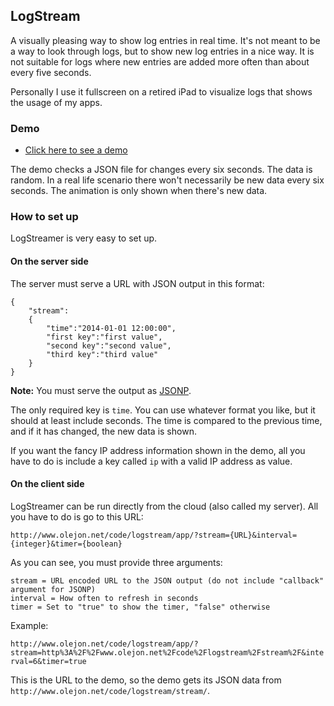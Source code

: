 ## LogStream

A visually pleasing way to show log entries in real time. It's not meant to be a way to look through logs, but to show new log entries in a nice way. It is not suitable for logs where new entries are added more often than about every five seconds.

Personally I use it fullscreen on a retired iPad to visualize logs that shows the usage of my apps.

### Demo

* [Click here to see a demo](http://www.olejon.net/code/logstream/app/?stream=http%3A%2F%2Fwww.olejon.net%2Fcode%2Flogstream%2Fstream%2F&interval=6&timer=true)

The demo checks a JSON file for changes every six seconds. The data is random. In a real life scenario there won't necessarily be new data every six seconds. The animation is only shown when there's new data.

### How to set up

LogStreamer is very easy to set up.

#### On the server side

The server must serve a URL with JSON output in this format:

```
{
	"stream":
	{
		"time":"2014-01-01 12:00:00",
		"first key":"first value",
		"second key":"second value",
		"third key":"third value"
	}
}
```

**Note:** You must serve the output as [JSONP](http://en.wikipedia.org/wiki/JSONP).

The only required key is `time`. You can use whatever format you like, but it should at least include seconds. The time is compared to the previous time, and if it has changed, the new data is shown.

If you want the fancy IP address information shown in the demo, all you have to do is include a key called `ip` with a valid IP address as value.

#### On the client side

LogStreamer can be run directly from the cloud (also called my server). All you have to do is go to this URL:

`http://www.olejon.net/code/logstream/app/?stream={URL}&interval={integer}&timer={boolean}`

As you can see, you must provide three arguments:

```
stream = URL encoded URL to the JSON output (do not include "callback" argument for JSONP)
interval = How often to refresh in seconds
timer = Set to "true" to show the timer, "false" otherwise
```

Example:

`http://www.olejon.net/code/logstream/app/?stream=http%3A%2F%2Fwww.olejon.net%2Fcode%2Flogstream%2Fstream%2F&interval=6&timer=true`

This is the URL to the demo, so the demo gets its JSON data from `http://www.olejon.net/code/logstream/stream/`. 